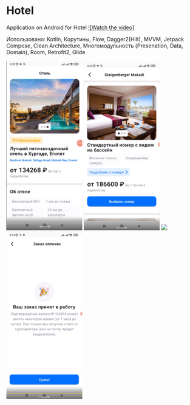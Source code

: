 # Hotel
Application on Android for Hotel
[![Watch the video]](https://disk.yandex.ru/i/xUISNpiVcaSivQ)

Использовано: Kotlin, Корутины, Flow, Dagger2(Hilt), MVVM, Jetpack Compose, Clean Architecture, Многомодульность (Presenation, Data, Domain), Room, Retrofit2, Glide

<img src="https://github.com/AlDz777/Hotel/blob/master/HotelScreen1.png" width="200" /> <img src="https://github.com/AlDz777/Hotel/blob/master/HotelScreen2.png" width="200" /> <img src="https://github.com/AlDz77/Hotel/blob/master/HotelScreen3.png" width="200" /> <img src="https://github.com/AlDz777/Hotel/blob/master/HotelScreen4.png" width="200" />
